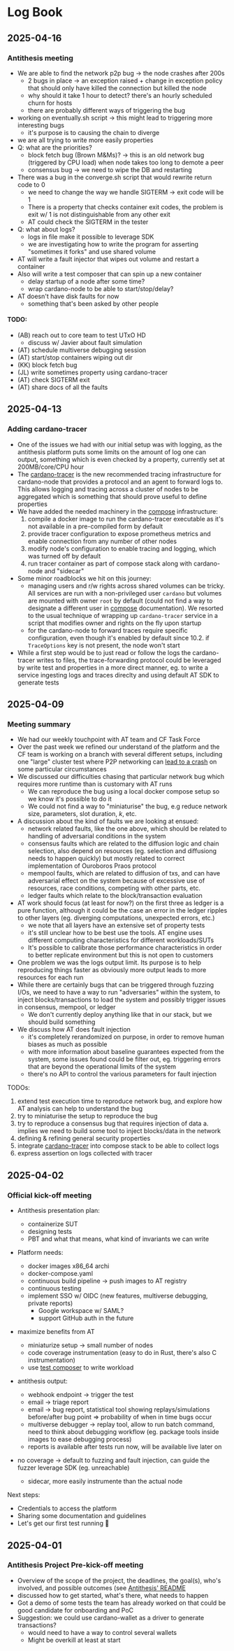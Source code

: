 # Log Book

## 2025-04-16

### Antithesis meeting

* We are able to find the network p2p bug -> the node crashes after 200s
  * 2 bugs in place -> an exception raised + change in exception policy that should only have killed the connection but killed the node
  * why should it take 1 hour to detect? there's an hourly scheduled churn for hosts
  * there are probably different ways of triggering the bug
* working on eventually.sh script -> this might lead to triggering more interesting bugs
  * it's purpose is to causing the chain to diverge
* we are all trying to write more easily properties
* Q: what are the priorities?
  * block fetch bug (Brown M&Ms)? -> this is an old network bug (triggered by CPU load) when node takes too long to demote a peer
  * consensus bug -> we need to wipe the DB and restarting
* There was a bug in the converge.sh script that would rewrite return code to 0
  * we need to change the way we handle SIGTERM -> exit code will be 1
  * There is a property that checks container exit codes, the problem is exit w/ 1 is not distinguishable from any other exit
  * AT could check the SIGTERM in the tester
* Q: what about logs?
  * logs in file make it possible to leverage SDK
  * we are investigating how to write the program for asserting "sometimes it forks" and use shared volume
* AT will write a fault injector that wipes out volume and restart a container
* Also will write a test composer that can spin up a new container
  * delay startup of a node after some time?
  * wrap cardano-node to be able to start/stop/delay?
* AT doesn't have disk faults for now
  * something that's been asked by other people

#### TODO:

* (AB) reach out to core team to test UTxO HD
  * discuss w/ Javier about fault simulation
* (AT) schedule multiverse debugging session
* (AT) start/stop containers wiping out dir
* (KK) block fetch bug
* (JL) write sometimes property using cardano-tracer
* (AT) check SIGTERM exit
* (AT) share docs of all the faults

## 2025-04-13

### Adding cardano-tracer

* One of the issues we had with our initial setup was with logging, as the antithesis platform puts some limits on the amount of log one can output, something which is even checked by a property, currently set at 200MB/core/CPU hour
* The [cardano-tracer](https://github.com/IntersectMBO/cardano-node/blob/master/cardano-tracer) is the new recommended tracing infrastructure for cardano-node that provides a protocol and an agent to forward logs to. This allows logging and tracing across a cluster of nodes to be aggregated  which is something that should prove useful to define properties
* We have added the needed machinery in the [compose](compose) infrastructure:
  1. compile a docker image to run the cardano-tracer executable as it's not available in a pre-compiled form by default
  2. provide tracer configuration to expose prometheus metrics and enable connection from any number of other nodes
  3. modify node's configuration to enable tracing and logging, which was turned off by default
  4. run tracer container as part of compose stack along with cardano-node and "sidecar"
* Some minor roadblocks we hit on this journey:
  * managing users and r/w rights across shared volumes can be tricky. All services are run with a non-privileged user `cardano` but volumes are mounted with owner `root` by default (could not find a way to designate a different user in [compose](https://docs.docker.com/reference/compose-file/volumes/) documentation). We resorted to the usual technique of wrapping up `cardano-tracer` service in a script that modifies owner and rights on the fly upon startup
  * for the cardano-node to forward traces require specific configuration, even though it's enabled by default since 10.2. if `TraceOptions` key is not present, the node won't start
* While a first step would be to just read or follow the logs the cardano-tracer writes to files, the trace-forwarding protocol could be leveraged by write test and properties in a more direct manner, eg. to write a service ingesting logs and traces direclty and using default AT SDK to generate tests

## 2025-04-09

### Meeting summary

* We had our weekly touchpoint with AT team and CF Task Force
* Over the past week we refined our understand of the platform and the CF team is working on a branch with several different setups, including one "large" cluster test where P2P networking can [lead to a crash](https://github.com/IntersectMBO/ouroboros-network/issues/5058) on some particular circumstances
* We discussed our difficulties chasing that particular network bug which requires more runtime than is customary with AT runs
  * We can reproduce the bug using a local docker compose setup so we know it's possible to do it
  * We could not find a way to "miniaturise" the bug, e.g reduce network size, parameters, slot duration, $k$, etc.
* A discussion about the kind of faults we are looking at ensued:
  * network related faults, like the one above, which should be related to handling of adversarial conditions in the system
  * consensus faults which are related to the diffusion logic and chain selection, also depend on resources (eg. selection and diffusiong needs to happen quickly) but mostly related to correct implementation of Ouroboros Praos protocol
  * mempool faults, which are related to diffusion of txs, and can have adversarial effect on the system because of excessive use of resources, race conditions, competing with other parts, etc.
  * ledger faults which relate to the block/transaction evaluation
* AT work should focus (at least for now?) on the first three as ledger is a pure function, although it could be the case an error in the ledger ripples to other layers (eg. diverging computations, unexpected errors, etc.)
  * we note that all layers have an extensive set of property tests
  * it's still unclear how to be best use the tools. AT engine uses different computing characteristics for different workloads/SUTs
  * It's possible to calibrate those performance characteristics in order to better replicate environment but this is not open to customers
* One problem we was the logs output limit. Its purpose is to help reproducing things faster as obviously more output leads to more resources for each run
* While there are certainly bugs that can be triggered through fuzzing I/Os, we need to have a way to run "adversaries" within the system, to inject blocks/transactions to load the system and possibly trigger issues in consensus, mempool, or ledger
  * We don't currently deploy anything like that in our stack, but we should build something
* We discuss how AT does fault injection
  * it's completely rerandomized on purpose, in order to remove human biases as much as possible
  * with more information about baseline guarantees expected from the system, some issues found could be filter out, eg. triggering errors that are beyond the operational limits of the system
  * there's no API to control the various parameters for fault injection

TODOs:

1. extend test execution time to reproduce network bug, and explore how AT analysis can help to understand the bug
1. try to miniaturise the setup to reproduce the bug
2. try to reproduce a consensus bug that requires injection of data
   a. implies we need to build some tool to inject blocks/data in the network
3. defining & refining general security properties
4. integrate [cardano-tracer](https://developers.cardano.org/docs/get-started/cardano-node/new-tracing-system/cardano-tracer/) into compose stack to be able to collect logs
5. express assertion on logs collected with tracer

## 2025-04-02

### Official kick-off meeting

* Antithesis presentation plan:
  * containerize SUT
  * designing tests
  * PBT and what that means, what kind of invariants we can write

* Platform needs:
  * docker images x86_64 archi
  * docker-compose.yaml
  * continuous build pipeline -> push images to AT registry
  * continuous testing
  * implement SSO w/ OIDC (new features, multiverse debugging, private reports)
    * Google workspace w/ SAML?
    * support GitHub auth in the future

* maximize benefits from AT
  * miniaturize setup -> small number of nodes
  * code coverage instrumentation (easy to do in Rust, there's also C instrumentation)
  * use [test composer](https://antithesis.com/docs/test_templates/) to write workload

* antithesis output:
  * webhook endpoint -> trigger the test
  * email -> triage report
  * email -> bug report, statistical tool showing replays/simulations before/after bug point => probability of when in time bugs occur
  * multiverse debugger -> replay tool, allow to run batch command, need to think about debugging workflow (eg. package tools inside images to ease debugging process)
  * reports is available after tests run now, will be available live later on

* no coverage -> default to fuzzing and fault injection, can guide the fuzzer leverage SDK (eg. unreachable)
  * sidecar, more easily instrumente than the actual node

Next steps:

* Credentials to access the platform
* Sharing some documentation and guidelines
* Let's get our first test running :rocket:

## 2025-04-01

### Antithesis Project Pre-kick-off meeting

* Overview of the scope of the project, the deadlines, the goal(s), who's involved, and possible outcomes (see [Antithesis' README](./antithesis/README.md)
* discussed how to get started, what's there, what needs to happen
* Got a demo of some tests the team has already worked on that could be good candidate for onboarding and PoC
* Suggestion: we could use cardano-wallet as a driver to generate transactions?
  * would need to have a way to control several wallets
  * Might be overkill at least at start
